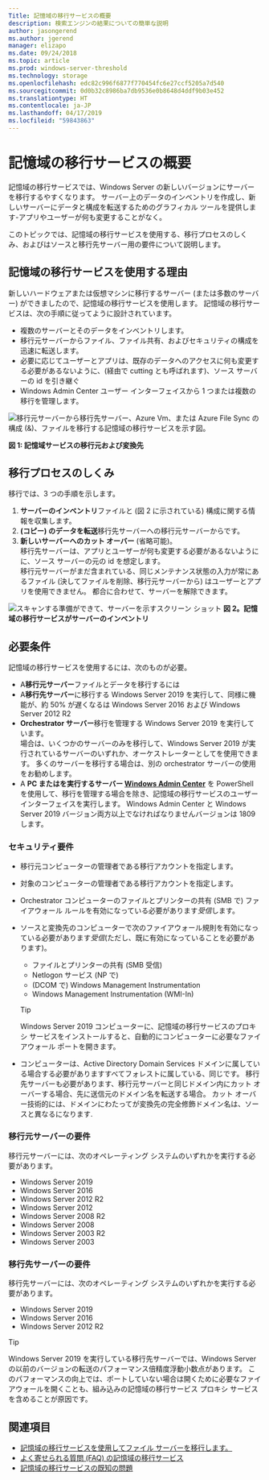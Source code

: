 ```yaml
---
Title: 記憶域の移行サービスの概要
description: 検索エンジンの結果についての簡単な説明
author: jasongerend
ms.author: jgerend
manager: elizapo
ms.date: 09/24/2018
ms.topic: article
ms.prod: windows-server-threshold
ms.technology: storage
ms.openlocfilehash: edc82c996f6877f770454fc6e27ccf5205a7d540
ms.sourcegitcommit: 0d0b32c8986ba7db9536e0b8648d4ddf9b03e452
ms.translationtype: HT
ms.contentlocale: ja-JP
ms.lasthandoff: 04/17/2019
ms.locfileid: "59843863"
---
```

# <a name="storage-migration-service-overview"></a>記憶域の移行サービスの概要

記憶域の移行サービスでは、Windows Server の新しいバージョンにサーバーを移行するやすくなります。 サーバー上のデータのインベントリを作成し、新しいサーバーにデータと構成を転送するためのグラフィカル ツールを提供します-アプリやユーザーが何も変更することがなく。

このトピックでは、記憶域の移行サービスを使用する、移行プロセスのしくみ、およびはソースと移行先サーバー用の要件について説明します。

## <a name="why-use-storage-migration-service"></a>記憶域の移行サービスを使用する理由

新しいハードウェアまたは仮想マシンに移行するサーバー (または多数のサーバー) ができましたので、記憶域の移行サービスを使用します。 記憶域の移行サービスは、次の手順に従ってように設計されています。

- 複数のサーバーとそのデータをインベントリします。
- 移行元サーバーからファイル、ファイル共有、およびセキュリティの構成を迅速に転送します。
- 必要に応じてユーザーとアプリは、既存のデータへのアクセスに何も変更する必要があるないように、(経由で cutting とも呼ばれます)、ソース サーバーの id を引き継ぐ
- Windows Admin Center ユーザー インターフェイスから 1 つまたは複数の移行を管理します。

![移行元サーバーから移行先サーバー、Azure Vm、または Azure File Sync の構成 (&)、ファイルを移行する記憶域の移行サービスを示す図。](media\overview\storage-migration-service-diagram.png)

**図 1: 記憶域サービスの移行元および変換先**

## <a name="how-the-migration-process-works"></a>移行プロセスのしくみ

移行では、3 つの手順を示します。

1. **サーバーのインベントリ**ファイルと (図 2 に示されている) 構成に関する情報を収集します。
2. **(コピー) のデータを転送**移行先サーバーへの移行元サーバーからです。
3. **新しいサーバーへのカット オーバー** (省略可能)。<br>移行先サーバーは、アプリとユーザーが何も変更する必要があるないようにに、ソース サーバーの元の id を想定します。 <br>移行元サーバーがまだ含まれている、同じメンテナンス状態の入力が常にあるファイル (決してファイルを削除、移行元サーバーから) はユーザーとアプリを使用できません。 都合に合わせて、サーバーを解除できます。

![スキャンする準備ができて、サーバーを示すスクリーン ショット](media/migrate/inventory.png)
**図 2。記憶域の移行サービスがサーバーのインベントリ**

## <a name="requirements"></a>必要条件

記憶域の移行サービスを使用するには、次のものが必要。

- A**移行元サーバー**ファイルとデータを移行するには
- A**移行先サーバー**に移行する Windows Server 2019 を実行して、同様に機能が、約 50% が遅くなるは Windows Server 2016 および Windows Server 2012 R2
- **Orchestrator サーバー**移行を管理する Windows Server 2019 を実行しています。  <br>場合は、いくつかのサーバーのみを移行して、Windows Server 2019 が実行されているサーバーのいずれか、オーケストレーターとしてを使用できます。 多くのサーバーを移行する場合は、別の orchestrator サーバーの使用をお勧めします。
- A **PC またはを実行するサーバー [Windows Admin Center](../../manage/windows-admin-center/understand/windows-admin-center.md)** を PowerShell を使用して、移行を管理する場合を除き、記憶域の移行サービスのユーザー インターフェイスを実行します。 Windows Admin Center と Windows Server 2019 バージョン両方以上でなければなりませんバージョンは 1809 します。 

### <a name="security-requirements"></a>セキュリティ要件

- 移行元コンピューターの管理者である移行アカウントを指定します。
- 対象のコンピューターの管理者である移行アカウントを指定します。
- Orchestrator コンピューターのファイルとプリンターの共有 (SMB で) ファイアウォール ルールを有効になっている必要があります*受信*します。
- ソースと変換先のコンピューターで次のファイアウォール規則を有効になっている必要があります*受信*(ただし、既に有効になっていることを必要があります)。
  - ファイルとプリンターの共有 (SMB 受信)
  - Netlogon サービス (NP で)
  - (DCOM で) Windows Management Instrumentation
  - Windows Management Instrumentation (WMI-In)
  
  > [!TIP]
  > Windows Server 2019 コンピューターに、記憶域の移行サービスのプロキシ サービスをインストールすると、自動的にコンピューターに必要なファイアウォール ポートを開きます。
- コンピューターは、Active Directory Domain Services ドメインに属している場合する必要がありますすべてフォレストに属している、同じです。 移行先サーバーも必要があります、移行元サーバーと同じドメイン内にカット オーバーする場合、先に送信元のドメイン名を転送する場合。 カット オーバー技術的には、ドメインにわたってが変換先の完全修飾ドメイン名は、ソースと異なるになります.

### <a name="requirements-for-source-servers"></a>移行元サーバーの要件

移行元サーバーには、次のオペレーティング システムのいずれかを実行する必要があります。

- Windows Server 2019
- Windows Server 2016
- Windows Server 2012 R2
- Windows Server 2012
- Windows Server 2008 R2
- Windows Server 2008
- Windows Server 2003 R2
- Windows Server 2003

### <a name="requirements-for-destination-servers"></a>移行先サーバーの要件

移行先サーバーには、次のオペレーティング システムのいずれかを実行する必要があります。

- Windows Server 2019
- Windows Server 2016
- Windows Server 2012 R2

> [!TIP]
> Windows Server 2019 を実行している移行先サーバーでは、Windows Server の以前のバージョンの転送のパフォーマンス倍精度浮動小数点があります。 このパフォーマンスの向上では、ポートしていない場合は開くために必要なファイアウォールを開くことも、組み込みの記憶域の移行サービス プロキシ サービスを含めることが原因です。

## <a name="see-also"></a>関連項目

- [記憶域の移行サービスを使用してファイル サーバーを移行します。](migrate-data.md)
- [よく寄せられる質問 (FAQ) の記憶域の移行サービス](faq.md)
- [記憶域の移行サービスの既知の問題](known-issues.md)